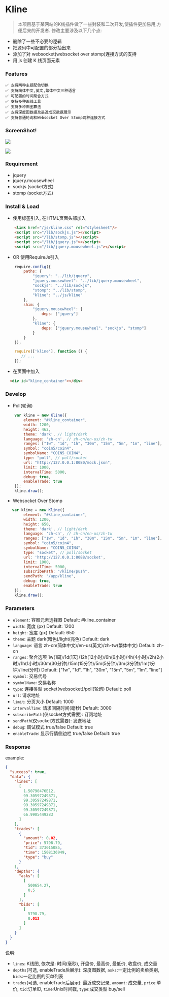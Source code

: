 # Kline

> 本项目基于某网站的K线插件做了一些封装和二次开发,使插件更加易用,方便后来的开发者. 修改主要涉及以下几个点:

* 删除了一些不必要的逻辑
* 把源码中可配置的部分抽出来
* 添加了对 websocket(websocket over stomp)连接方式的支持
* 用 js 创建 K 线页面元素

### Features

    ✅ 支持两种主题配色切换 
    ✅ 支持简体中文,英文,繁体中文三种语言 
    ✅ 可配置的时间聚合方式
    ✅ 支持多种画线工具
    ✅ 支持多种画图算法
    ✅ 支持深度图数据及最近成交数据展示
    ✅ 支持普通轮询和Websocket Over Stomp两种连接方式

### ScreenShot!

![](screenshot_dark.png)

![](screenshot_light.png)

### Requirement

* jquery
* jquery.mousewheel
* sockjs (socket方式)
* stomp (socket方式)

### Install & Load

* 使用标签引入, 在HTML页面头部加入

```html
    <link href="/js/kline.css" rel="stylesheet"/>
    <script src="/lib/sockjs.js"></script>
    <script src="/lib/stomp.js"></script>
    <script src="/lib/jquery.js"></script>
    <script src="/lib/jquery.mousewheel.js"></script>
```

* OR 使用RequireJs引入

```javascript
    require.config({
        paths: {
            "jquery": "../lib/jquery",
            "jquery.mousewheel": "../lib/jquery.mousewheel",
            "sockjs": "../lib/sockjs",
            "stomp": "../lib/stomp",
            "kline": "../js/kline"
        },
        shim: {
            "jquery.mousewheel": {
                deps: ["jquery"]
            },
            "kline": {
                deps: ["jquery.mousewheel", "sockjs", "stomp"]
            }
        }
    });

    require(['kline'], function () {
       // ...
    });
```

* 在页面中加入

```html
  <div id="kline_container"></div>
```

### Develop

* Poll(轮询)

```javascript
    var kline = new Kline({
        element: "#kline_container",
        width: 1200,
        height: 462,
        theme: 'dark', // light/dark
        language: 'zh-cn', // zh-cn/en-us/zh-tw
        ranges: ["1w", "1d", "1h", "30m", "15m", "5m", "1m", "line"],
        symbol: "coin5/coin4",
        symbolName: "COIN5_COIN4",
        type: "poll", // poll/socket
        url: "http://127.0.0.1:8080/mock.json",
        limit: 1000,
        intervalTime: 5000,
        debug: true,
        enableTrade: true
    });
    kline.draw();
```

* Websocket Over Stomp

```javascript
   var kline = new Kline({
        element: "#kline_container",
        width: 1200,
        height: 650,
        theme: 'dark', // light/dark
        language: 'zh-cn', // zh-cn/en-us/zh-tw
        ranges: ["1w", "1d", "1h", "30m", "15m", "5m", "1m", "line"],
        symbol: "coin5/coin4",
        symbolName: "COIN5_COIN4",
        type: "socket", // poll/socket
        url: 'http://127.0.0.1:8088/socket',
        limit: 1000,
        intervalTime: 5000,
        subscribePath: "/kline/push",
        sendPath: "/app/kline",        
        debug: true,
        enableTrade: true
    });
    kline.draw();
```


### Parameters

* `element`: 容器元素选择器 Default: #kline_container
* `width`: 宽度 (px) Default: 1200
* `height`: 宽度 (px) Default: 650
* `theme`: 主题 dark(暗色)/light(亮色) Default: dark
* `language`: 语言 zh-cn(简体中文)/en-us(英文)/zh-tw(繁体中文) Default: zh-cn
* `ranges`: 聚合选项 1w(1周)/1d(1天)/12h(12小时)/6h(6小时)/4h(4小时)/2h(2小时)/1h(1小时)/30m(30分钟)/15m(15分钟)/5m(5分钟)/3m(3分钟)/1m(1分钟)/line(分时) Default: ["1w", "1d", "1h", "30m", "15m", "5m", "1m", "line"]
* `symbol`: 交易代号
* `symbolName`: 交易名称
* `type`: 连接类型 socket(websocket)/poll(轮询) Default: poll
* `url`: 请求地址
* `limit`: 分页大小 Default: 1000
* `intervalTime`: 请求间隔时间(毫秒) Default: 3000
* `subscribePath`(仅socket方式需要): 订阅地址
* `sendPath`(仅socket方式需要): 发送地址
* `debug`: 调试模式 true/false Default: true
* `enableTrade`: 显示行情侧边栏 true/false Default: true


### Response

example: 

```json
{
  "success": true,
  "data": {
    "lines": [
      [
        1.50790476E12,
        99.30597249871,
        99.30597249871,
        99.30597249871,
        99.30597249871,
        66.9905449283
      ]
    ],
    "trades": [
      {
        "amount": 0.02,
        "price": 5798.79,
        "tid": 373015085,
        "time": 1508136949,
        "type": "buy"
      }
    ],
    "depths": {
      "asks": [
        [
          500654.27,
          0.5
        ]
      ],
      "bids": [
        [
          5798.79,
          0.013
        ]
      ]
    }
  }
}
```

说明:

* `lines`: K线图, 依次是: 时间(毫秒), 开盘价, 最高价, 最低价, 收盘价, 成交量
* `depths`(可选, enableTrade后展示): 深度图数据,  `asks`:一定比例的卖单类别, `bids`:一定比例的买单列表
* `trades`(可选, enableTrade后展示): 最近成交记录,  `amount`: 成交量, `price`:单价, `tid`:订单ID, `time`:Unix时间戳, `type`:成交类型 buy/sell
